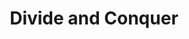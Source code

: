 ---
title: "Divide and Conquer"

categories: ['']

tags: ['Divide', 'and', 'Conquer']

arwords: 'المعالجة بالتجزئة'
arwords2: 'فرّق واغزُ'

arexps: []

enwords: ['Divide and Conquer']

enexps: []

arlexicons: 'ع'
arlexicons2: 'ف'

enlexicons: 'D'

authors: ['Ruqayya Roshdy']

translators: ['']

citations: 'العربية والذكاء الاصطناعي'

sources: 'مركز الملك عبدالله بن عبدالعزيز الدولي لخدمة اللغة العربية'

word: "true"

slug: ""
---